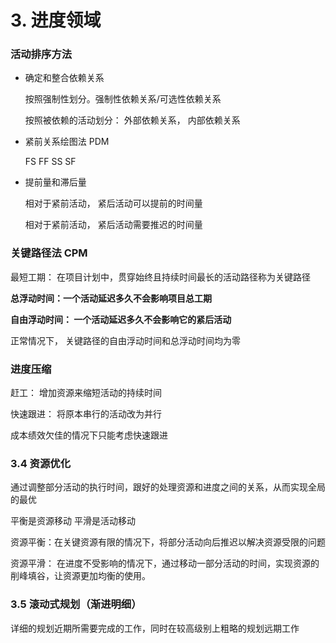 # 3. 进度领域

### 活动排序方法

- 确定和整合依赖关系
    
    按照强制性划分。强制性依赖关系/可选性依赖关系
    
    按照被依赖的活动划分：  外部依赖关系， 内部依赖关系
    
- 紧前关系绘图法 PDM
    
    FS FF SS SF
    
- 提前量和滞后量
    
    相对于紧前活动， 紧后活动可以提前的时间量
    
    相对于紧前活动， 紧后活动需要推迟的时间量
    

### 关键路径法 CPM

最短工期： 在项目计划中，贯穿始终且持续时间最长的活动路径称为关键路径

**总浮动时间：一个活动延迟多久不会影响项目总工期**

**自由浮动时间： 一个活动延迟多久不会影响它的紧后活动**

正常情况下， 关键路径的自由浮动时间和总浮动时间均为零

### 进度压缩

赶工： 增加资源来缩短活动的持续时间

快速跟进： 将原本串行的活动改为并行

成本绩效欠佳的情况下只能考虑快速跟进

### 3.4 资源优化

通过调整部分活动的执行时间，跟好的处理资源和进度之间的关系，从而实现全局的最优

平衡是资源移动 平滑是活动移动

资源平衡：在关键资源有限的情况下，将部分活动向后推迟以解决资源受限的问题

资源平滑： 在进度不受影响的情况下，通过移动一部分活动的时间，实现资源的削峰填谷，让资源更加均衡的使用。

### 3.5 滚动式规划（渐进明细）

详细的规划近期所需要完成的工作，同时在较高级别上粗略的规划远期工作